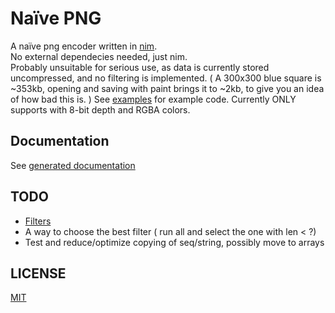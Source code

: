 Naïve PNG
=========

A naïve png encoder written in [nim](https://nim-lang.org).  
No external dependecies needed, just nim.  
Probably unsuitable for serious use, as data is currently stored uncompressed, and no filtering is implemented.
( A 300x300 blue square is ~353kb, opening and saving with paint brings it to ~2kb, to give you an idea of how bad this is. )
See [examples](examples) for example code.
Currently ONLY supports with 8-bit depth and RGBA colors.

Documentation
-------------
See  [generated documentation](http://stisa.space/npng/)

TODO
-----

- [Filters](http://www.libpng.org/pub/png/spec/1.2/PNG-Filters.html)
- A way to choose the best filter ( run all and select the one with len < ?)
- Test and reduce/optimize copying of seq/string, possibly move to arrays


LICENSE
-------
[MIT]()